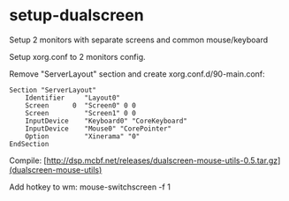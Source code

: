 # setup-dualscreen
Setup 2 monitors with separate screens and common mouse/keyboard

Setup xorg.conf to 2 monitors config.

Remove "ServerLayout" section and create xorg.conf.d/90-main.conf: 

```
Section "ServerLayout"
	Identifier     "Layout0"
	Screen      0  "Screen0" 0 0
	Screen         "Screen1" 0 0
	InputDevice    "Keyboard0" "CoreKeyboard"
	InputDevice    "Mouse0" "CorePointer"
	Option         "Xinerama" "0"
EndSection
```
Compile: [http://dsp.mcbf.net/releases/dualscreen-mouse-utils-0.5.tar.gz](dualscreen-mouse-utils)

Add hotkey to wm: mouse-switchscreen -f 1 
